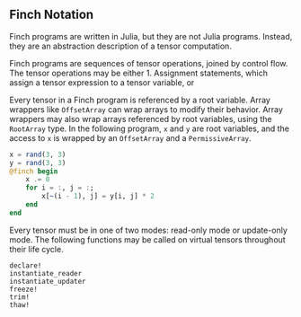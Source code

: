## Finch Notation

Finch programs are written in Julia, but they are not Julia programs.
Instead, they are an abstraction description of a tensor computation.

Finch programs are sequences of tensor operations, joined by control flow.
The tensor operations may be either
    1. Assignment statements, which assign a tensor expression to a tensor variable, or






Every tensor in a Finch program is referenced by a root variable. Array wrappers
like `OffsetArray` can wrap arrays to modify their behavior. Array wrappers may
also wrap arrays referenced by root variables, using the `RootArray` type. In
the following program, `x` and `y` are root variables, and the access to `x` is wrapped by
an `OffsetArray` and a `PermissiveArray`.

```julia
x = rand(3, 3)
y = rand(3, 3)
@finch begin
    x .= 0
    for i = :, j = :;
        x[~(i - 1), j] = y[i, j] * 2
    end
end
```




Every tensor must be in one of two modes: read-only mode or update-only mode. The following functions may be called on virtual tensors throughout their life cycle.

```@docs
declare!
instantiate_reader
instantiate_updater
freeze!
trim!
thaw!
```
